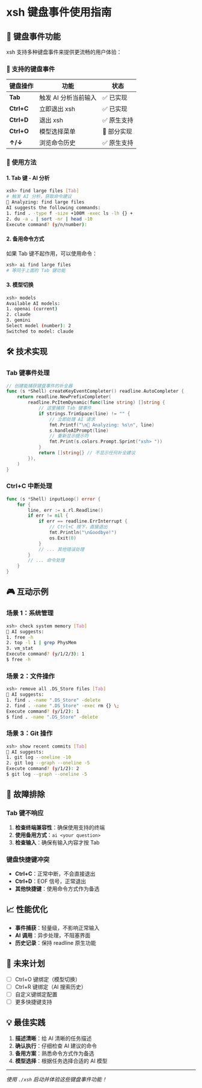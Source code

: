 # xsh 键盘事件使用指南

## 🎯 键盘事件功能

xsh 支持多种键盘事件来提供更流畅的用户体验：

### 🔑 支持的键盘事件

| 键盘操作 | 功能 | 状态 |
|----------|------|------|
| **Tab** | 触发 AI 分析当前输入 | ✅ 已实现 |
| **Ctrl+C** | 立即退出 xsh | ✅ 已实现 |
| **Ctrl+D** | 退出 xsh | ✅ 原生支持 |
| **Ctrl+O** | 模型选择菜单 | 🚧 部分实现 |
| **↑/↓** | 浏览命令历史 | ✅ 原生支持 |

### 📝 使用方法

#### 1. Tab 键 - AI 分析
```bash
xsh> find large files [Tab]
# 触发 AI 分析，获取命令建议
🤖 Analyzing: find large files
AI suggests the following commands:
1. find . -type f -size +100M -exec ls -lh {} +
2. du -a . | sort -nr | head -10
Execute command? (y/n/number):
```

#### 2. 备用命令方式
如果 Tab 键不起作用，可以使用命令：
```bash
xsh> ai find large files
# 等同于上面的 Tab 键功能
```

#### 3. 模型切换
```bash
xsh> models
Available AI models:
1. openai (current)
2. claude  
3. gemini
Select model (number): 2
Switched to model: claude
```

## 🛠️ 技术实现

### Tab 键事件处理
```go
// 创建能捕获键盘事件的补全器
func (s *Shell) createKeyEventCompleter() readline.AutoCompleter {
    return readline.NewPrefixCompleter(
        readline.PcItemDynamic(func(line string) []string {
            // 这里捕获 Tab 键事件
            if strings.TrimSpace(line) != "" {
                // 立即处理 AI 请求
                fmt.Printf("\n🤖 Analyzing: %s\n", line)
                s.handleAIPrompt(line)
                // 重新显示提示符
                fmt.Print(s.colors.Prompt.Sprint("xsh> "))
            }
            return []string{} // 不显示任何补全建议
        }),
    )
}
```

### Ctrl+C 中断处理
```go
func (s *Shell) inputLoop() error {
    for {
        line, err := s.rl.Readline()
        if err != nil {
            if err == readline.ErrInterrupt {
                // Ctrl+C 按下，直接退出
                fmt.Println("\nGoodbye!")
                os.Exit(0)
            }
            // ... 其他错误处理
        }
        // ... 命令处理
    }
}
```

## 🎮 互动示例

### 场景 1：系统管理
```bash
xsh> check system memory [Tab]
🤖 AI suggests:
1. free -h
2. top -l 1 | grep PhysMem
3. vm_stat
Execute command? (y/1/2/3): 1
$ free -h
```

### 场景 2：文件操作
```bash
xsh> remove all .DS_Store files [Tab]
🤖 AI suggests:
1. find . -name ".DS_Store" -delete
2. find . -name ".DS_Store" -exec rm {} \;
Execute command? (y/1/2): 1
$ find . -name ".DS_Store" -delete
```

### 场景 3：Git 操作
```bash
xsh> show recent commits [Tab]
🤖 AI suggests:
1. git log --oneline -10
2. git log --graph --oneline -5
Execute command? (y/1/2): 2
$ git log --graph --oneline -5
```

## 🔧 故障排除

### Tab 键不响应
1. **检查终端兼容性**：确保使用支持的终端
2. **使用备用方式**：`ai <your question>`
3. **检查输入**：确保有输入内容才按 Tab

### 键盘快捷键冲突
- **Ctrl+C**：正常中断，不会直接退出
- **Ctrl+D**：EOF 信号，正常退出
- **其他快捷键**：使用命令方式作为备选

## 📈 性能优化

- **事件捕获**：轻量级，不影响正常输入
- **AI 调用**：异步处理，不阻塞界面
- **历史记录**：保持 readline 原生功能

## 🔮 未来计划

- [ ] Ctrl+O 键绑定（模型切换）
- [ ] Ctrl+R 键绑定（AI 搜索历史）
- [ ] 自定义键绑定配置
- [ ] 更多快捷键支持

## 💡 最佳实践

1. **描述清晰**：给 AI 清晰的任务描述
2. **确认执行**：仔细检查 AI 建议的命令
3. **备用方案**：熟悉命令方式作为备选
4. **模型选择**：根据任务选择合适的 AI 模型

---

*使用 `./xsh` 启动并体验这些键盘事件功能！* 